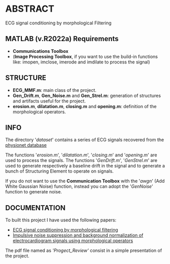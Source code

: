 # ABSTRACT #
ECG signal conditioning by morphological Filtering

## MATLAB (v.R2022a) Requirements ## 
- **Communications Toolbox** 
- (**Image Processing Toolbox**, if you want to use the build-in functions like: imopen, imclose, imerode and imdilate to process the signal)

## STRUCTURE ##
- **ECG_MMF.m**: main class of the project.
- **Gen_Drift.m**, **Gen_Noise.m** and **Gen_Strel.m**: generation of structures and artifacts useful for the project.
- **erosion.m**, **dilatation.m**, **closing.m** and **opening.m**: definition of the morphological operators.

## INFO ##
The directory '*dataset*' contains a series of ECG signals recovered from the [physionet database](https://physionet.org/content/mitdb/1.0.0/)

The functions '*erosion.m*', '*dilatation.m*', '*closing.m*' and '*opening.m*' are used to process the signals. The functions '*GenDrift.m*', '*GenStrel.m*' are used to generate respectively a baseline drift in the signal and to generate a bunch of Structuring Element to operate on signals. 

If you do not want to use the **Communication Toolbox** with the '*awgn*' (Add White Gaussian Noise) function, instead you can adopt the '*GenNoise*' function to generate noise.

## DOCUMENTATION ##
To built this project I have used the following papers:
- [ECG signal conditioning by morphological filtering](https://www.sciencedirect.com/science/article/abs/pii/S0010482502000343?via%3Dihub)
- [Impulsive noise suppression and background normalization of electrocardiogram signals using morphological operators](https://www.sciencedirect.com/science/article/abs/pii/S0010482502000343?via%3Dihub)

The pdf file named as *'Progect_Review'* consist in a simple presentation of the project.
